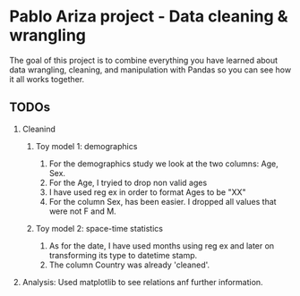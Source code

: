 # Pablo Ariza project - Data cleaning & wrangling

The goal of this project is to combine everything you have learned about data
wrangling, cleaning, and manipulation with Pandas so you can see how it all works
together. 

## TODOs

1. Cleanind
    1. Toy model 1: demographics
        1. For the demographics study we look at the two columns: Age, Sex.
        2. For the Age, I tryied to drop non valid ages
        3. I have used reg ex in order to format Ages to be "XX"
        4. For the column Sex, has been easier. I dropped all values that were not F and M.

    2. Toy model 2: space-time statistics
         1. As for the date, I have used months using reg ex and later on transforming its type to datetime stamp.
        2. The column Country was already 'cleaned'.
   
2. Analysis: Used matplotlib to see relations anf further information.
   

